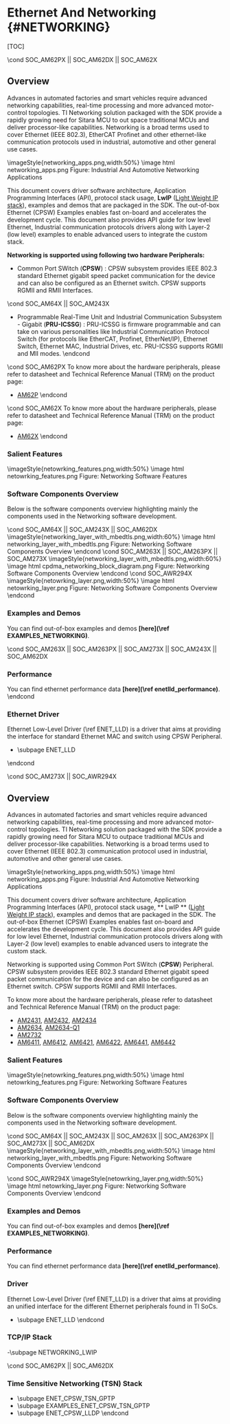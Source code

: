# Ethernet And Networking {#NETWORKING}

[TOC]

\cond SOC_AM62PX || SOC_AM62DX || SOC_AM62X

## Overview
Advances in automated factories and smart vehicles require advanced networking capabilities, real-time processing and more advanced motor-control topologies. TI Networking solution packaged with the SDK provide a rapidly growing need for Sitara MCU to out space traditional MCUs and deliver processor-like capabilities. Networking is a broad terms used to cover Ethernet (IEEE 802.3), EtherCAT Profinet and other ethernet-like communication protocols used in industrial, automotive and other general use cases.

  \imageStyle{networking_apps.png,width:50%}
  \image html networking_apps.png Figure: Industrial And Automotive Networking Applications

This document covers driver software architecture, Application Programming Interfaces (API), protocol stack usage, **LwIP** ([Light Weight IP stack](https://savannah.nongnu.org/git/?group=lwip)), examples and demos that are packaged in the SDK. The out-of-box Ethernet (CPSW) Examples enables fast on-board and accelerates the development cycle. This document also provides API guide for low level Ethernet, Industrial communication protocols drivers along with Layer-2 (low level) examples to enable advanced users to integrate the custom stack.

**Networking is supported using following two hardware Peripherals:**
- Common Port SWitch (**CPSW**) : CPSW subsystem provides IEEE 802.3 standard Ethernet gigabit speed packet communication for the device and can also be configured as an Ethernet switch. CPSW supports RGMII and RMII Interfaces.

\cond SOC_AM64X || SOC_AM243X
- Programmable Real-Time Unit and Industrial Communication Subsystem - Gigabit (**PRU-ICSSG**) : PRU-ICSSG is firmware programmable and can take on various personalities like Industrial Communication Protocol Switch (for protocols like EtherCAT, Profinet, EtherNet/IP), Ethernet Switch, Ethernet MAC, Industrial Drives, etc. PRU-ICSSG supports RGMII and MII modes.
\endcond

\cond SOC_AM62PX
To know more about the hardware peripherals, please refer to datasheet and Technical Reference Manual (TRM) on the product page:
- [AM62P](https://www.ti.com/product/AM62P)
\endcond

\cond SOC_AM62X
To know more about the hardware peripherals, please refer to datasheet and Technical Reference Manual (TRM) on the product page:
- [AM62X](https://www.ti.com/product/AM620-Q1)
\endcond

### Salient Features

  \imageStyle{netowrking_features.png,width:50%}
  \image html netowrking_features.png Figure: Networking Software Features

### Software Components Overview

Below is the software components overview highlighting mainly the components used in the Networking software development.

\cond SOC_AM64X || SOC_AM243X  || SOC_AM62DX
  \imageStyle{networking_layer_with_mbedtls.png,width:60%}
  \image html networking_layer_with_mbedtls.png Figure: Networking Software Components Overview
\endcond
\cond SOC_AM263X || SOC_AM263PX || SOC_AM273X
  \imageStyle{networking_layer_with_mbedtls.png,width:60%}
  \image html cpdma_networking_block_diagram.png Figure: Networking Software Components Overview
\endcond
\cond SOC_AWR294X
  \imageStyle{netowrking_layer.png,width:50%}
  \image html netowrking_layer.png Figure: Networking Software Components Overview
\endcond

### Examples and Demos
You can find out-of-box examples and demos **[here](\ref EXAMPLES_NETWORKING)**.

\cond SOC_AM263X || SOC_AM263PX || SOC_AM273X || SOC_AM243X || SOC_AM62DX
### Performance
You can find ethernet performance data **[here](\ref enetlld_performance)**.
\endcond

### Ethernet Driver

Ethernet Low-Level Driver (\ref ENET_LLD) is a driver that aims at providing the interface for standard Ethernet MAC and switch using CPSW Peripheral.
- \subpage ENET_LLD

\endcond

\cond SOC_AM273X || SOC_AWR294X
## Overview
Advances in automated factories and smart vehicles require advanced networking capabilities, real-time processing and more advanced motor-control topologies. TI Networking solution packaged with the SDK provide a rapidly growing need for Sitara MCU to outpace traditional MCUs and deliver processor-like capabilities. Networking is a broad terms used to cover Ethernet (IEEE 802.3) communication protocol used in industrial, automotive and other general use cases.

  \imageStyle{networking_apps.png,width:50%}
  \image html networking_apps.png Figure: Industrial And Automotive Networking Applications

This document covers driver software architecture, Application Programming Interfaces (API), protocol stack usage, ** LwIP ** ([Light Weight IP stack](https://savannah.nongnu.org/git/?group=lwip)), examples and demos that are packaged in the SDK. The out-of-box Ethernet (CPSW) Examples enables fast on-board and accelerates the development cycle. This document also provides API guide for low level Ethernet, Industrial communication protocols drivers along with Layer-2 (low level) examples to enable advanced users to integrate the custom stack.

 Networking is supported using Common Port SWitch (**CPSW**) Peripheral. CPSW subsystem provides IEEE 802.3 standard Ethernet gigabit speed packet communication for the device and can also be configured as an Ethernet switch. CPSW supports RGMII and RMII Interfaces.

To know more about the hardware peripherals, please refer to datasheet and Technical Reference Manual (TRM) on the product page:
- [AM2431](https://www.ti.com/product/AM2431), [AM2432](https://www.ti.com/product/AM2432), [AM2434](https://www.ti.com/product/AM2434)
- [AM2634](https://www.ti.com/product/AM2634), [AM2634-Q1](https://www.ti.com/product/AM2634-Q1)
- [AM2732](https://www.ti.com/product/AM2732)
- [AM6411](https://www.ti.com/product/AM6411), [AM6412](https://www.ti.com/product/AM6412), [AM6421](https://www.ti.com/product/AM6421), [AM6422](https://www.ti.com/product/AM6422), [AM6441](https://www.ti.com/product/AM6441), [AM6442](https://www.ti.com/product/AM6442)

### Salient Features

  \imageStyle{netowrking_features.png,width:50%}
  \image html netowrking_features.png Figure: Networking Software Features

### Software Components Overview

Below is the software components overview highlighting mainly the components used in the Networking software development.

\cond SOC_AM64X || SOC_AM243X || SOC_AM263X || SOC_AM263PX || SOC_AM273X || SOC_AM62DX
  \imageStyle{networking_layer_with_mbedtls.png,width:50%}
  \image html networking_layer_with_mbedtls.png Figure: Networking Software Components Overview
\endcond

\cond SOC_AWR294X
  \imageStyle{netowrking_layer.png,width:50%}
  \image html netowrking_layer.png Figure: Networking Software Components Overview
\endcond

### Examples and Demos
You can find out-of-box examples and demos **[here](\ref EXAMPLES_NETWORKING)**.

### Performance
You can find ethernet performance data **[here](\ref enetlld_performance)**.

### Driver

Ethernet Low-Level Driver (\ref ENET_LLD) is a driver that aims at providing an unified interface for the different Ethernet peripherals found in TI SoCs.
- \subpage ENET_LLD
\endcond


### TCP/IP Stack
-\subpage NETWORKING_LWIP

\cond SOC_AM62PX || SOC_AM62DX 
### Time Sensitive Networking (TSN) Stack
- \subpage ENET_CPSW_TSN_GPTP
- \subpage EXAMPLES_ENET_CPSW_TSN_GPTP
- \subpage ENET_CPSW_LLDP
\endcond

